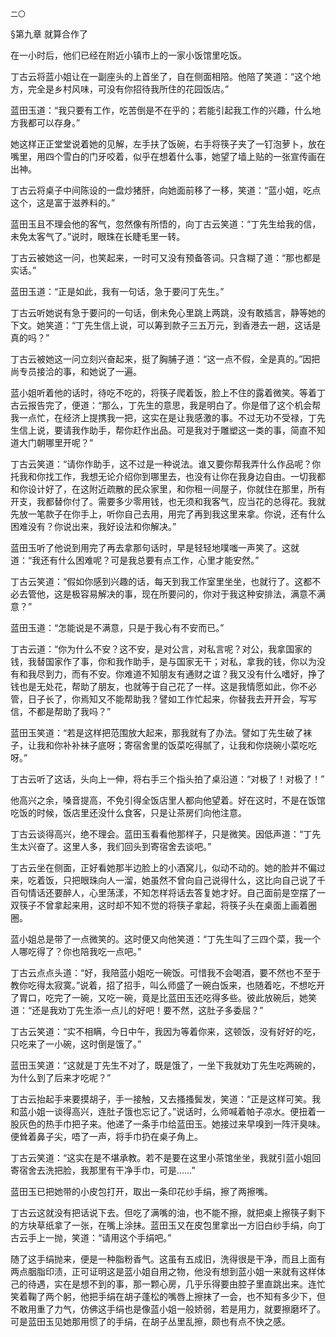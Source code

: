     二〇 

   §第九章 就算合作了

   在一小时后，他们已经在附近小镇市上的一家小饭馆里吃饭。

   丁古云将蓝小姐让在一副座头的上首坐了，自在侧面相陪。他陪了笑道：“这个地方，完全是乡村风味，可没有你招待我所住的花园饭店。”

   蓝田玉道：“我只要有工作，吃苦倒是不在乎的；若能引起我工作的兴趣，什么地方我都可以存身。”

   她这样正正堂堂说着她的见解，左手扶了饭碗，右手将筷子夹了一钉泡萝卜，放在嘴里，用四个雪白的门牙咬着，似乎在想着什么事，她望了墙上贴的一张宣传画在出神。

   丁古云将桌子中间陈设的一盘炒猪肝，向她面前移了一移，笑道：“蓝小姐，吃点这个，这是富于滋养料的。”

   蓝田玉且不理会他的客气，忽然像有所悟的，向丁古云笑道：“丁先生给我的信，未免太客气了。”说时，眼珠在长睫毛里一转。

   丁古云被她这一问，也笑起来，一时可又没有预备答词。只含糊了道：“那也都是实话。”

   蓝田玉道：“正是如此，我有一句话，急于要问丁先生。”

   丁古云听她说有急于要问的一句话，倒未免心里跳上两跳，没有敢插言，静等她的下文。她笑道：“丁先生信上说，可以筹到款子三五万元，到香港去一趟，这话是真的吗？”

   丁古云被她这一问立刻兴奋起来，挺了胸脯子道：“这一点不假，全是真的。”因把尚专员接洽的事，和她说了一遍。

   蓝小姐听着他的话时，待吃不吃的，将筷子爬着饭，脸上不住的露着微笑。等着丁古云报告完了，便道：“那么，丁先生的意思，我是明白了。你是借了这个机会帮我一点忙，在经济上提携我一把，这实在是让我感激的事。不过无功不受禄，丁先生信上说，要请我作助手，帮你赶作出品。可是我对于雕塑这一类的事，简直不知道大门朝哪里开呢？”

   丁古云笑道：“请你作助手，这不过是一种说法。谁又要你帮我弄什么作品呢？你托我和你找工作，我想无论介绍你到哪里去，也没有让你在我身边自由。一切我都和你设计好了，在这附近疏散的民众家里，和你租一间屋子，你就住在那里，所有开支，我都替你付了。需要多少零用钱，也无须和我客气，应当花的总得花。我就先放一笔款子在你手上，听你自己去用，用完了再到我这里来拿。你说，还有什么困难没有？你说出来，我好设法和你解决。”

   蓝田玉听了他说到用完了再去拿那句话时，早是轻轻地噗嗤一声笑了。这就道：“我还有什么困难呢？可是我总要有点工作，心里才能安然。”

   丁古云笑道：“假如你感到兴趣的话，每天到我工作室里坐坐，也就行了。这都不必去管他，这是极容易解决的事，现在所要问的，你对于我这种安排法，满意不满意？”

   蓝田玉道：“怎能说是不满意，只是于我心有不安而已。”

   丁古云道：“你为什么不安？这不安，是对公言，对私言呢？对公，我拿国家的钱，我替国家作了事，你和我作助手，是与国家无干；对私，拿我的钱，你以为没有和我尽到力，而有不安。你难道不知朋友有通财之谊？我又没有什么嗜好，挣了钱也是无处花，帮助了朋友，也就等于自己花了一样。这是我情愿如此，你不必管，日子长了，你焉知又不能帮助我？譬如工作忙起来，你替我去开开会，写写信，不都是帮助了我吗？”

   蓝田玉笑道：“若是这样把范围放大起来，那我就有了办法。譬如丁先生破了袜子，让我和你补补袜子底呀；寄宿舍里的饭菜吃得腻了，让我和你烧碗小菜吃吃呀。”

   丁古云听了这话，头向上一伸，将右手三个指头拍了桌沿道：“对极了！对极了！”

   他高兴之余，嗓音提高，不免引得全饭店里人都向他望着。好在这时，不是在饭馆吃饭的时候，饭店里还没什么食客，只是让茶房们向他注意。

   丁古云谈得高兴，绝不理会。蓝田玉看看他那样子，只是微笑。因低声道：“丁先生太兴奋了。这里人多，我们回头到寄宿舍去谈吧。”

   丁古云坐在侧面，正好看她那半边脸上的小酒窝儿，似动不动的。她的脸并不偏过来，吃着饭，只把眼珠向人一溜，她虽然不曾向自己说得什么，这比向自己说了千百句情话还要醉人，心里荡漾，不知怎样将话去答复她才好。自己面前是空摆了一双筷子不曾拿起来用，这时却不知不觉的将筷子拿起，将筷子头在桌面上画着圈圈。

   蓝小姐总是带了一点微笑的。这时便又向他笑道：“丁先生叫了三四个菜，我一个人哪吃得了？你也陪我吃一点吧。”

   丁古云点点头道：“好，我陪蓝小姐吃一碗饭。可惜我不会喝酒，要不然也不至于教你吃得太寂寞。”说着，招了招手，叫么师盛了一碗白饭来，也随着吃，不想吃开了胃口，吃完了一碗，又吃一碗，竟是比蓝田玉还吃得多些。彼此放碗后，她笑道：“还是我劝丁先生添一点儿的好吧！要不然，这肚子多委屈？”

   丁古云笑道：“实不相瞒，今日中午，我因为等着你来，这顿饭，没有好好的吃，只吃来了一小碗，这时倒是饿了。”

   蓝田玉笑道：“这就是丁先生不对了，既是饿了，一坐下我就劝丁先生吃两碗的，为什么到了后来才吃呢？”

   丁古云抬起手来要摸胡子，手一接触，又去搔搔鬓发，笑道：“正是这样可笑。我和蓝小姐一谈得高兴，连肚子饿也忘记了。”说话时，么师喊着帕子凉水。便扭着一股灰色的热手巾把子来。他递了一条手巾给蓝田玉。她接过来早嗅到一阵汗臭味。便耸着鼻子尖，唔了一声，将手巾扔在桌子角上。

   丁古云笑道：“这实在是不堪承教。若不是要在这里小茶馆坐坐，我就引蓝小姐回寄宿舍去洗把脸，我那里有干净手巾，可是……”

   蓝田玉已把她带的小皮包打开，取出一条印花纱手绢，擦了两擦嘴。

   丁古云这就没有把话说下去。但吃了满嘴的油，也不能不擦，就把桌上擦筷子剩下的方块草纸拿了一张，在嘴上涂抹。蓝田玉又在皮包里拿出一方旧白纱手绢，向丁古云手上一抛，笑道：“请用这个手绢吧。”

   随了这手绢抛来，便是一种脂粉香气。这虽有五成旧，洗得很是干净，而且上面有两点胭脂印渍，正可证明这是蓝小姐自用之物，他没有想到蓝小姐一来就有这样体己的待遇，实在是想不到的事，那一颗心房，几乎乐得要由腔子里直跳出来。连忙笑着鞠了两个躬，他把手绢在胡子蓬松的嘴唇上擦抹了一会，也不知有多少下，但不敢用重了力气，仿佛这手绢也是像蓝小姐一般娇弱，若是用力，就要擦磨坏了。可是蓝田玉见她那用惯了的手绢，在胡子丛里乱擦，颇也有点不快之感。

